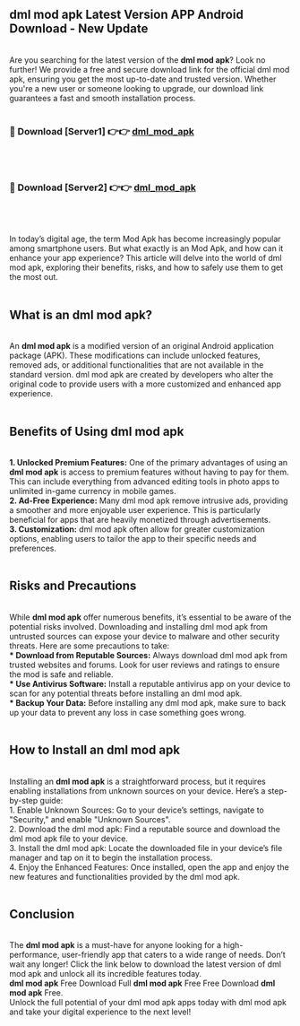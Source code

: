 ## dml mod apk Latest Version APP Android Download - New Update
<br>
Are you searching for the latest version of the <strong>dml mod apk</strong>? Look no further! We provide a free and secure download link for the official dml mod apk, ensuring you get the most up-to-date and trusted version. Whether you're a new user or someone looking to upgrade, our download link guarantees a fast and smooth installation process.
<br>
<br>
<h3>🔴 Download [Server1] 👉👉 <a href="https://modyolo.store/dml+mod+apk">dml_mod_apk</a></h3><br>
<br>
<h3>🔴 Download [Server2] 👉👉 <a href="https://modyolo.store/dml+mod+apk">dml_mod_apk</a></h3><br>
<br>
<br>
In today’s digital age, the term Mod Apk has become increasingly popular among smartphone users. But what exactly is an Mod Apk, and how can it enhance your app experience? This article will delve into the world of dml mod apk, exploring their benefits, risks, and how to safely use them to get the most out.
<br>
<br>
<h2>What is an dml mod apk?</h2>
<br>
An <strong>dml mod apk</strong> is a modified version of an original Android application package (APK). These modifications can include unlocked features, removed ads, or additional functionalities that are not available in the standard version. dml mod apk are created by developers who alter the original code to provide users with a more customized and enhanced app experience.
<br>
<br>
<h2>Benefits of Using dml mod apk</h2>
<br>
<strong> 1. Unlocked Premium Features:</strong> One of the primary advantages of using an <strong>dml mod apk</strong> is access to premium features without having to pay for them. This can include everything from advanced editing tools in photo apps to unlimited in-game currency in mobile games.
<br>
<strong> 2. Ad-Free Experience:</strong> Many dml mod apk remove intrusive ads, providing a smoother and more enjoyable user experience. This is particularly beneficial for apps that are heavily monetized through advertisements.
<br>
<strong> 3. Customization:</strong> dml mod apk often allow for greater customization options, enabling users to tailor the app to their specific needs and preferences.
<br>
<br>
<h2>Risks and Precautions</h2>
<br>
While <strong>dml mod apk</strong> offer numerous benefits, it’s essential to be aware of the potential risks involved. Downloading and installing dml mod apk from untrusted sources can expose your device to malware and other security threats. Here are some precautions to take:
<br>
<strong> * Download from Reputable Sources:</strong> Always download dml mod apk from trusted websites and forums. Look for user reviews and ratings to ensure the mod is safe and reliable.
<br>
<strong> * Use Antivirus Software:</strong> Install a reputable antivirus app on your device to scan for any potential threats before installing an dml mod apk.
<br>
<strong> * Backup Your Data:</strong> Before installing any dml mod apk, make sure to back up your data to prevent any loss in case something goes wrong.
<br>
<br>
<h2>How to Install an dml mod apk</h2>
<br>
Installing an <strong>dml mod apk</strong> is a straightforward process, but it requires enabling installations from unknown sources on your device. Here’s a step-by-step guide:
<br>
 1. Enable Unknown Sources: Go to your device’s settings, navigate to "Security," and enable "Unknown Sources".
<br>
 2. Download the dml mod apk: Find a reputable source and download the dml mod apk file to your device.
<br>
 3. Install the dml mod apk: Locate the downloaded file in your device’s file manager and tap on it to begin the installation process.
<br>
 4. Enjoy the Enhanced Features: Once installed, open the app and enjoy the new features and functionalities provided by the dml mod apk.
<br>
<br>
<h2><strong>Conclusion</strong></h2>
<br>
The <strong>dml mod apk</strong> is a must-have for anyone looking for a high-performance, user-friendly app that caters to a wide range of needs. Don’t wait any longer! Click the link below to download the latest version of dml mod apk and unlock all its incredible features today.
<br>
<strong>dml mod apk</strong> Free Download Full <strong>dml mod apk</strong> Free Free Download <strong>dml mod apk</strong> Free.
<br>
Unlock the full potential of your dml mod apk apps today with dml mod apk and take your digital experience to the next level!
